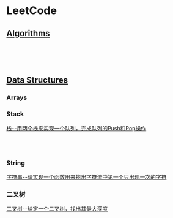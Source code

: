 # LeetCode

## [Algorithms]()
[]()<br>
[]()<br>
[]()<br>

## [Data Structures](https://github.com/iskyg325/LeetCode/tree/master/DataStructures) 

### Arrays


### Stack
[栈--用两个栈来实现一个队列，完成队列的Push和Pop操作](https://github.com/isky325/LeetCode/blob/master/DataStructures/%E6%A0%88--%E7%94%A8%E4%B8%A4%E4%B8%AA%E6%A0%88%E6%9D%A5%E5%AE%9E%E7%8E%B0%E4%B8%80%E4%B8%AA%E9%98%9F%E5%88%97%EF%BC%8C%E5%AE%8C%E6%88%90%E9%98%9F%E5%88%97%E7%9A%84Push%E5%92%8CPop%E6%93%8D%E4%BD%9C.md)  


[]()<br>
[]()<br>

### String
[字符串--请实现一个函数用来找出字符流中第一个只出现一次的字符](https://github.com/isky325/LeetCode/blob/master/DataStructures/字符串--请实现一个函数用来找出字符流中第一个只出现一次的字符.md)<br>

### 二叉树
[二叉树--给定一个二叉树，找出其最大深度](https://github.com/isky325/LeetCode/blob/master/DataStructures/%E4%BA%8C%E5%8F%89%E6%A0%91--%E8%BE%93%E5%85%A5%E4%B8%80%E6%A3%B5%E4%BA%8C%E5%8F%89%E6%A0%91%EF%BC%8C%E6%B1%82%E8%AF%A5%E6%A0%91%E7%9A%84%E6%9C%80%E5%A4%A7%E6%B7%B1%E5%BA%A6.md)

